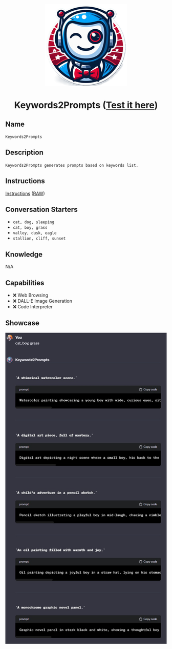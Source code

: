 <div align="center">

![Logo](../../../media/mygpts_logo256.png)

# Keywords2Prompts ([Test it here](https://chat.openai.com/g/g-PoFJfHLY1-keywords2prompts))

</div>

## Name

`Keywords2Prompts`

## Description

`Keywords2Prompts generates prompts based on keywords list.`

## Instructions

[Instructions](https://github.com/innovatodev/MyGPTs/blob/main/GPTs/Image/Keywords2Prompts/Instructions.md)
([RAW](https://github.com/innovatodev/MyGPTs/raw/main/GPTs/Image/Keywords2Prompts/Instructions.md))

## Conversation Starters

- `cat, dog, sleeping`
- `cat, boy, grass`
- `valley, dusk, eagle`
- `stallion, cliff, sunset`

## Knowledge

N/A

## Capabilities

- ❌ Web Browsing
- ❌ DALL-E Image Generation
- ❌ Code Interpreter

## Showcase

<div align="center">

![Logo](../../../media/Keywords2Prompts_Showcase1.jpg)

</div>
